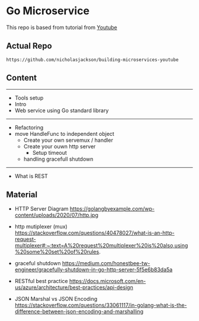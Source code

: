 # Go Microservice

This repo is based from tutorial from [Youtube](https://www.youtube.com/watch?v=VzBGi_n65iU&list=PLmD8u-IFdreyh6EUfevBcbiuCKzFk0EW_&index=2&t=1967s)

## Actual Repo
```
https://github.com/nicholasjackson/building-microservices-youtube
```

## Content
---
- Tools setup
- Intro
- Web service using Go standard library
---
- Refactoring
- move HandleFunc to independent object
    - Create your own servemux / handler
    - Create your ouwn http server
        - Setup timeout
    - handling gracefull shutdown  
---
- What is REST

## Material
- HTTP Server Diagram
https://golangbyexample.com/wp-content/uploads/2020/07/http.jpg

- http mutiplexer (mux)
https://stackoverflow.com/questions/40478027/what-is-an-http-request-multiplexer#:~:text=A%20request%20multiplexer%20is%20also,using%20some%20set%20of%20rules.

- graceful shutdown
https://medium.com/honestbee-tw-engineer/gracefully-shutdown-in-go-http-server-5f5e6b83da5a

- RESTful best practice
https://docs.microsoft.com/en-us/azure/architecture/best-practices/api-design

- JSON Marshal vs JSON Encoding
https://stackoverflow.com/questions/33061117/in-golang-what-is-the-difference-between-json-encoding-and-marshalling